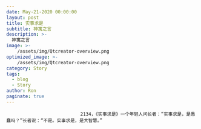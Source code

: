 ```yaml
---
date: May-21-2020 00:00:00
layout: post
title: 实事求是
subtitle: 神寓之言
description: >-
  神寓之言
image: >-
    /assets/img/Qtcreator-overview.png
optimized_image: >-
    /assets/img/Qtcreator-overview.png
category: Story
tags:
  - blog
  - Story
author: Ron
paginate: true
---
```


							　　2134，《实事求是》一个年轻人问长者：“实事求是，是愚蠢吗？”长者说：“不是。实事求是，是大智慧。”
							
							
						
